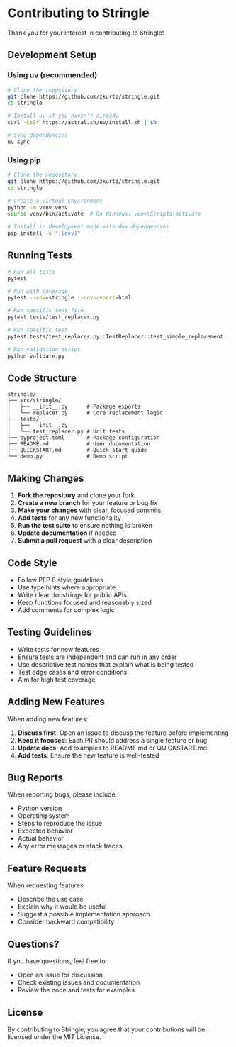 # Contributing to Stringle

Thank you for your interest in contributing to Stringle!

## Development Setup

### Using uv (recommended)

```bash
# Clone the repository
git clone https://github.com/zkurtz/stringle.git
cd stringle

# Install uv if you haven't already
curl -LsSf https://astral.sh/uv/install.sh | sh

# Sync dependencies
uv sync
```

### Using pip

```bash
# Clone the repository
git clone https://github.com/zkurtz/stringle.git
cd stringle

# Create a virtual environment
python -m venv venv
source venv/bin/activate  # On Windows: venv\Scripts\activate

# Install in development mode with dev dependencies
pip install -e ".[dev]"
```

## Running Tests

```bash
# Run all tests
pytest

# Run with coverage
pytest --cov=stringle --cov-report=html

# Run specific test file
pytest tests/test_replacer.py

# Run specific test
pytest tests/test_replacer.py::TestReplacer::test_simple_replacement

# Run validation script
python validate.py
```

## Code Structure

```
stringle/
├── src/stringle/
│   ├── __init__.py      # Package exports
│   └── replacer.py      # Core replacement logic
├── tests/
│   ├── __init__.py
│   └── test_replacer.py # Unit tests
├── pyproject.toml       # Package configuration
├── README.md            # User documentation
├── QUICKSTART.md        # Quick start guide
└── demo.py              # Demo script
```

## Making Changes

1. **Fork the repository** and clone your fork
2. **Create a new branch** for your feature or bug fix
3. **Make your changes** with clear, focused commits
4. **Add tests** for any new functionality
5. **Run the test suite** to ensure nothing is broken
6. **Update documentation** if needed
7. **Submit a pull request** with a clear description

## Code Style

- Follow PEP 8 style guidelines
- Use type hints where appropriate
- Write clear docstrings for public APIs
- Keep functions focused and reasonably sized
- Add comments for complex logic

## Testing Guidelines

- Write tests for new features
- Ensure tests are independent and can run in any order
- Use descriptive test names that explain what is being tested
- Test edge cases and error conditions
- Aim for high test coverage

## Adding New Features

When adding new features:

1. **Discuss first**: Open an issue to discuss the feature before implementing
2. **Keep it focused**: Each PR should address a single feature or bug
3. **Update docs**: Add examples to README.md or QUICKSTART.md
4. **Add tests**: Ensure the new feature is well-tested

## Bug Reports

When reporting bugs, please include:

- Python version
- Operating system
- Steps to reproduce the issue
- Expected behavior
- Actual behavior
- Any error messages or stack traces

## Feature Requests

When requesting features:

- Describe the use case
- Explain why it would be useful
- Suggest a possible implementation approach
- Consider backward compatibility

## Questions?

If you have questions, feel free to:

- Open an issue for discussion
- Check existing issues and documentation
- Review the code and tests for examples

## License

By contributing to Stringle, you agree that your contributions will be licensed under the MIT License.
